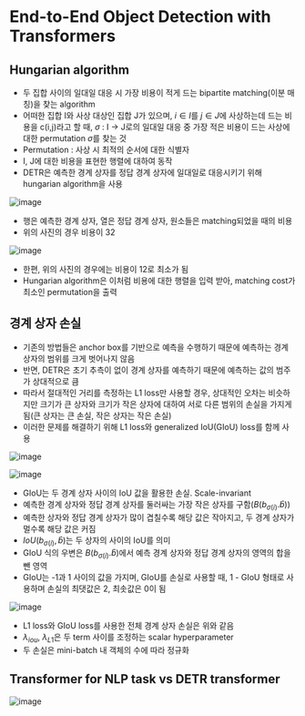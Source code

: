 # End-to-End Object Detection with Transformers

## Hungarian algorithm

- 두 집합 사이의 일대일 대응 시 가장 비용이 적게 드는 bipartite matching(이분 매칭)을 찾는 algorithm
- 어떠한 집합 I와 사상 대상인 집합 J가 있으며, $i \in I$를 $j \in J$에 사상하는데 드는 비용을 c(i,j)라고 할 때, $\sigma$ : I -> J로의 일대일 대응 중 가장 적은 비용이 드는 사상에 대한 permutation $\sigma$를 찾는 것
- Permutation : 사상 시 최적의 순서에 대한 식별자
- I, J에 대한 비용을 표현한 행렬에 대하여 동작
- DETR은 예측한 경계 상자를 정답 경계 상자에 일대일로 대응시키기 위해 hungarian algorithm을 사용

![image](https://github.com/as9786/ComputerVision/assets/80622859/7f9bb088-7ce4-4613-b16d-515e701b4941)

- 행은 예측한 경계 상자, 열은 정답 경계 상자, 원소들은 matching되었을 때의 비용
- 위의 사진의 경우 비용이 32

![image](https://github.com/as9786/ComputerVision/assets/80622859/df8b8ebd-9a0d-4123-bff7-dcb3eb725470)

- 한편, 위의 사진의 경우에는 비용이 12로 최소가 됨
- Hungarian algorithm은 이처럼 비용에 대한 행렬을 입력 받아, matching cost가 최소인 permutation을 출력

## 경계 상자 손실

- 기존의 방법들은 anchor box를 기반으로 예측을 수행하기 때문에 예측하는 경계 상자의 범위를 크게 벗어나지 않음
- 반면, DETR은 초기 추측이 없이 경계 상자를 예측하기 때문에 예측하는 값의 범주가 상대적으로 큼
- 따라서 절대적인 거리를 측정하는 L1 loss만 사용할 경우, 상대적인 오차는 비슷하지만 크기가 큰 상자와 크기가 작은 상자에 대하여 서로 다른 범위의 손실을 가지게 됨(큰 상자는 큰 손실, 작은 상자는 작은 손실)
- 이러한 문제를 해결하기 위해 L1 loss와 generalized IoU(GIoU) loss를 함께 사용

![image](https://github.com/as9786/ComputerVision/assets/80622859/eb96b8a9-64ea-4874-b343-227918402e6c)

![image](https://github.com/as9786/ComputerVision/assets/80622859/5c58cfe2-adde-4d96-9e1f-029e134161f0)

- GIoU는 두 경계 상자 사이의 IoU 값을 활용한 손실. Scale-invariant
- 예측한 경계 상자와 정답 경계 상자를 둘러싸는 가장 작은 상자를 구함($B(b_{\sigma (i)}.\hat b)$)
- 예측한 상자와 정답 경계 상자가 많이 겹칠수록 해당 값은 작아지고, 두 경계 상자가 멀수록 해당 값은 커짐
- $IoU(b_{\sigma (i)},\hat b)$는 두 상자의 사이의 IoU를 의미
- GIoU 식의 우변은 $B(b_{\sigma (i)}.\hat b)$에서 예측 경계 상자와 정답 경계 상자의 영역의 합을 뺀 영역
- GIoU는 -1과 1 사이의 값을 가지며, GIoU를 손실로 사용할 때, 1 - GIoU 형태로 사용하며 손실의 최댓값은 2, 최솟값은 0이 됨

![image](https://github.com/as9786/ComputerVision/assets/80622859/2130027e-4e06-4537-870f-ac6751b917f5)

- L1 loss와 GIoU loss를 사용한 전체 경계 상자 손실은 위와 같음
- $\lambda_{iou}$, $\lambda_{L1}$은 두 term 사이를 조정하는 scalar hyperparameter
- 두 손실은 mini-batch 내 객체의 수에 따라 정규화

## Transformer for NLP task vs DETR transformer

![image](https://github.com/as9786/ComputerVision/assets/80622859/958f2978-f17f-4ede-ad04-d4eddde12632)





